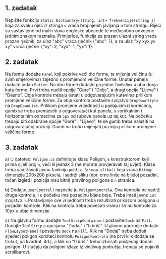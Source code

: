## 1. zadatak


Napišite funkciju `static Dictionary<string, int> frekvencije(string s)` koja za svaku riječ iz stringa `s` vraća broj njenih javljanja u tom stringu. Riječi su sastavljene od malih slova engleske abecede te međusobno odvojene jednim znakom razmaka. 
Primjerice, funkcija za prazan ulazni string vraća prazan rječnik, za ulaz "abc" vraća rječnik {"abc": 1}, a za ulaz "xy xyx yx xy" vraća rječnik {"xy": 2, "xyx": 1, "yx": 1}.

## 2. zadatak


Na formu dodajte `Panel` koji pokriva veći dio forme, te mijenja veličinu (u svim smjerovima) zajedno s promjenom veličine forme. Unutar panela dodajte jedan `Button`. Na dno forme dodajte po jedan `ComboBox` u oba donja kuta forme. Prvi treba nuditi opcije "Gore" i "Dolje", a drugi opcije "Lijevo" i "Desno". Obje kontrole trebaju ostati u odgovarajućim kutevima prilikom promjene veličine forme. Za obje kontrole postavite svojstvo `DropDownStyle` na `DropDownList`. 
Prilikom promjene vrijednosti u padajućim izbornicima, gumb se treba premjestiti u odgovarajući kut panela, s vertikalnim i horizontalnim odmacima za `5px` od rubova panela uz taj kut. Na početku trebaju biti odabrane opcije "Gore" i "Lijevo", te se gumb treba nalaziti na odgovarajućoj poziciji. Gumb *ne treba* mijenjati poziciju prilikom promjene veličine forme. 

## 3. zadatak
	

a) U datoteci `Poligon.cs` definirajte klasu Poligon, s konstruktorom koji prima cijeli broj `n`, veći ili jednak 3 (ne morate provjeravati taj uvjet). Klasa treba sadržavati javnu funkciju `public Bitmap slika()` koja vraća `Bitmap` dimenzija 200x200 piksela, i sadrži sliku (npr. crne linije na bijeloj pozadini, točan izgled i pozicija nisu bitni) pravilnog poligona s `n` stranica.
	
	

b) Dodajte `UserControl` i nazovite ju `PoligonKontrola`. Ova kontrola ne sadrži druge kontrole, i u početku ima pozadinu bijele boje. Treba imati javno `int` svojstvo `n`. Postavljanje ove vrijednosti treba rezultirati prikazom poligona u pozadini kontrole. Klik na kontrolu treba povećati visinu i širinu kontrole za 10px u obje dimenzije. 
	
	

c) Na glavnu formu dodajte `ToolStripContainer` i postavite `Dock` na `Fill`. Dodajte `ToolStrip` s opcijama "Dodaj" i "Izbriši". U glavno područje dodajte `FlowLayoutPanel` i postavite `Dock` na `Fill`. Klik na "Dodaj" treba dodati sljedeći poligon koristeći kontrolu `PoligonKontrola` (na prvi klik dodaje se trokut, pa kvadrat, itd.), a klik na "Izbriši" treba izbrisati posljednji dodani poligon. U slučaju da poligoni izlaze iz vidljivog područja, trebaju se pojaviti scrollbarovi.
